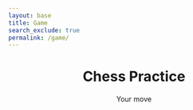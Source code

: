 ```yaml
---
layout: base
title: Game
search_exclude: true
permalink: /game/
---
```


<link rel="stylesheet"
      href="https://unpkg.com/@chrisoakman/chessboardjs@1.0.0/dist/chessboard-1.0.0.min.css"
      integrity="sha384-q94+BZtLrkL1/ohfjR8c6L+A6qzNH9R2hBLwyoAfu3i/WCvQjzL2RQJ3uNHDISdU"
      crossorigin="anonymous">

<style>
    #board {
      margin: 20px auto;
    }
    #status {
      text-align: center;
      margin: 10px 0;
    }
</style>

<h1 style="text-align:center;">Chess Practice</h1>
<div id="board" style="width: 400px"></div>
<div id="status">Your move</div>

<script src="https://cdnjs.cloudflare.com/ajax/libs/chess.js/0.10.3/chess.min.js"></script>
<script src="https://code.jquery.com/jquery-3.5.1.min.js"
        integrity="sha384-ZvpUoO/+PpLXR1lu4jmpXWu80pZlYUAfxl5NsBMWOEPSjUn/6Z/hRTt8+pR6L4N2"
        crossorigin="anonymous"></script>

<script src="https://unpkg.com/@chrisoakman/chessboardjs@1.0.0/dist/chessboard-1.0.0.min.js"
        integrity="sha384-8Vi8VHwn3vjQ9eUHUxex3JSN/NFqUg3QbPyX8kWyb93+8AC/pPWTzj+nHtbC5bxD"
        crossorigin="anonymous"></script>
<script src="https://cdnjs.cloudflare.com/ajax/libs/chessboard.js/1.0.0/chessboard.min.js"></script>

<script>
    const board = Chessboard('board', {
        draggable: true,
        position: 'start',
        onDragStart: onDragStart,
        pieceTheme: 'https://chessboardjs.com/img/chesspieces/wikipedia/{piece}.png',
        onDrop: handleMove,
        onSnapEnd: onSnapEnd
    });

    const game = new Chess();
    const statusEl = document.getElementById('status');

    function handleMove(source, target, piece, newPos, oldPos, orientation) {
        var move = game.move({
            from: source,
            to: target,
            promotion: 'q' // always promotes to a queen for simplicity
        })

        // illegal move
        if (move === null) return 'snapback'

        window.setTimeout(makeRandomMove, 250)
    }

    function onDragStart (source, piece, position, orientation) {
        if (game.game_over()) return false
        if (piece.search(/^b/) !== -1) return false
    }

    function onSnapEnd () {
        board.position(game.fen())
    }

    function makeRandomMove () {
        var possibleMoves = game.moves()

        // game over
        if (possibleMoves.length === 0) {
            statusEl.textContent = 'Game over!';
            return
        }

        var randomIdx = Math.floor(Math.random() * possibleMoves.length)
        console.log(possibleMoves[randomIdx])
        game.move(possibleMoves[randomIdx])
        board.position(game.fen())
    }

    // function updateStatus() {
    //     if (game.game_over()) {
    //         statusEl.textContent = 'Game over!';
    //         return;
    //     }
    //     statusEl.textContent = `Turn: ${game.turn() === 'w' ? 'White' : 'Black'}`;
    // }
</script>